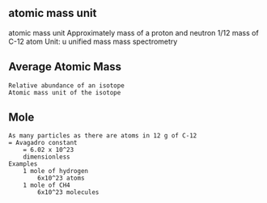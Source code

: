 ## atomic mass unit
atomic mass unit
    Approximately mass of a proton and neutron
    1/12 mass of C-12 atom
    Unit: u
        unified mass
    mass spectrometry
## Average Atomic Mass
    Relative abundance of an isotope
    Atomic mass unit of the isotope

## Mole
    As many particles as there are atoms in 12 g of C-12
    = Avagadro constant
        = 6.02 x 10^23
        dimensionless
    Examples
        1 mole of hydrogen
            6x10^23 atoms
        1 mole of CH4
            6x10^23 molecules
